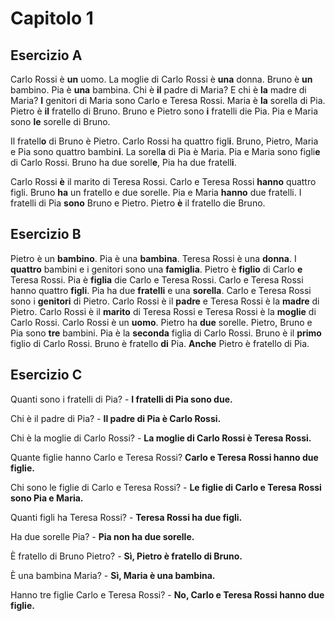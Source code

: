 # Capitolo 1

## Esercizio A

Carlo Rossi è **un** uomo. La moglie di Carlo Rossi è **una** donna. Bruno è **un** bambino. Pia è **una** bambina. Chi è **il** padre di Maria? E chi è **la** madre di Maria? **I** genitori di Maria sono Carlo e Teresa Rossi. Maria è **la** sorella di Pia. Pietro è **il** fratello di Bruno. Bruno e Pietro sono **i** fratelli die Pia. Pia e Maria sono **le** sorelle di Bruno.

Il fratell**o** di Bruno è Pietro. Carlo Rossi ha quattro figl**i**. Bruno, Pietro, Maria e Pia sono quattro bambin**i**. La sorell**a** di Pia è Maria. Pia e Maria sono figli**e** di Carlo Rossi. Bruno ha due sorell**e**, Pia ha due fratell**i**.

Carlo Rossi **è** il marito di Teresa Rossi. Carlo e Teresa Rossi **hanno** quattro figli. Bruno **ha** un fratello e due sorelle. Pia e Maria **hanno** due fratelli. I fratelli di Pia **sono** Bruno e Pietro. Pietro **è** il fratello die Bruno.

## Esercizio B

Pietro è un **bambino**. Pia è una **bambina**. Teresa Rossi è una **donna**. I **quattro** bambini e i genitori sono una **famiglia**. Pietro è **figlio** di Carlo **e** Teresa Rossi. Pia è **figlia** die Carlo e Teresa Rossi. Carlo e Teresa Rossi hanno quattro **figli**. Pia ha due **fratelli** e una **sorella**. Carlo e Teresa Rossi sono i **genitori** di Pietro. Carlo Rossi è il **padre** e Teresa Rossi è la **madre** di Pietro. Carlo Rossi è il **marito** di Teresa Rossi e Teresa Rossi è la **moglie** di Carlo Rossi. Carlo Rossi è un **uomo**. Pietro ha **due** sorelle. Pietro, Bruno e Pia sono **tre** bambini. Pia è la **seconda** figlia di Carlo Rossi. Bruno è il **primo** figlio di Carlo Rossi. Bruno è fratello **di** Pia. **Anche** Pietro è fratello di Pia.

## Esercizio C

Quanti sono i fratelli di Pia? - **I fratelli di Pia sono due.**

Chi è il padre di Pia? - **Il padre di Pia è Carlo Rossi.**

Chi è la moglie di Carlo Rossi? - **La moglie di Carlo Rossi è Teresa Rossi.**

Quante figlie hanno Carlo e Teresa Rossi? **Carlo e Teresa Rossi hanno due figlie.**

Chi sono le figlie di Carlo e Teresa Rossi? - **Le figlie di Carlo e Teresa Rossi sono Pia e Maria.**

Quanti figli ha Teresa Rossi? - **Teresa Rossi ha due figli.**

Ha due sorelle Pia? - **Pia non ha due sorelle.**

È fratello di Bruno Pietro? - **Sì, Pietro è fratello di Bruno.**

È una bambina Maria? - **Sì, Maria è una bambina.**

Hanno tre figlie Carlo e Teresa Rossi? - **No, Carlo e Teresa Rossi hanno due figlie.**
